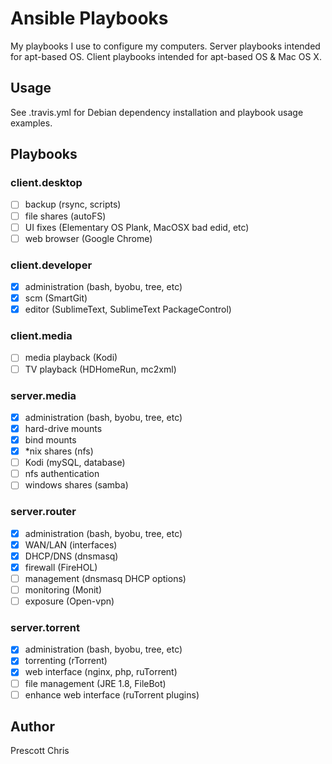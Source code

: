 # Ansible Playbooks

My playbooks I use to configure my computers. Server playbooks intended for apt-based OS. Client playbooks intended for
apt-based OS & Mac OS X.

## Usage

See .travis.yml for Debian dependency installation and playbook usage examples.

## Playbooks

### client.desktop

- [ ] backup (rsync, scripts)
- [ ] file shares (autoFS)
- [ ] UI fixes (Elementary OS Plank, MacOSX bad edid, etc)
- [ ] web browser (Google Chrome)

### client.developer

- [X] administration (bash, byobu, tree, etc)
- [X] scm (SmartGit)
- [X] editor (SublimeText, SublimeText PackageControl)

### client.media

- [ ] media playback (Kodi)
- [ ] TV playback (HDHomeRun, mc2xml)

### server.media

- [X] administration (bash, byobu, tree, etc)
- [X] hard-drive mounts
- [X] bind mounts
- [X] *nix shares (nfs)
- [ ] Kodi (mySQL, database)
- [ ] nfs authentication
- [ ] windows shares (samba)

### server.router 

- [X] administration (bash, byobu, tree, etc)
- [X] WAN/LAN (interfaces)
- [X] DHCP/DNS (dnsmasq)
- [X] firewall (FireHOL)
- [ ] management (dnsmasq DHCP options)
- [ ] monitoring (Monit)
- [ ] exposure (Open-vpn)

### server.torrent 

- [X] administration (bash, byobu, tree, etc)
- [X] torrenting (rTorrent)
- [X] web interface (nginx, php, ruTorrent)
- [ ] file management (JRE  1.8, FileBot)
- [ ] enhance web interface (ruTorrent plugins)

## Author

Prescott Chris
